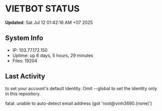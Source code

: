 # VIETBOT STATUS
**Updated**: Sat Jul 12 01:42:16 AM +07 2025

## System Info
- IP: 103.77.172.150
- Uptime: up 6 days, 5 hours, 29 minutes
- Files: 19204

## Last Activity

to set your account's default identity.
Omit --global to set the identity only in this repository.

fatal: unable to auto-detect email address (got 'root@vinh3690.(none)')
